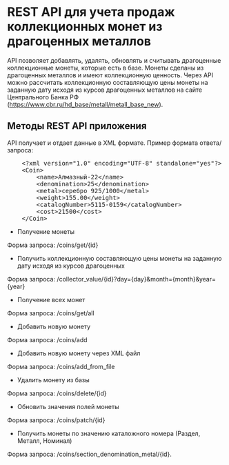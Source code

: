 # REST API для учета продаж коллекционных монет из драгоценных металлов

API позволяет добавлять, удалять, обновлять и считывать драгоценные коллекционные монеты, которые есть в базе. Монеты сделаны из драгоценных металлов и имеют коллекционную ценность. Через API можно рассчитать коллекционную составляющую цены монеты на заданную дату исходя из курсов драгоценных металлов на сайте Центрального Банка РФ (https://www.cbr.ru/hd_base/metall/metall_base_new).

## Методы REST API приложения

API получает и отдает данные в XML формате. Пример формата ответа/запроса:

<pre>
    &lt;?xml version="1.0" encoding="UTF-8" standalone="yes"?&gt;
    &lt;Coin&gt;
        &lt;name&gt;Алмазный-22&lt;/name&gt;
        &lt;denomination&gt;25&lt;/denomination&gt;
        &lt;metal&gt;серебро 925/1000&lt;/metal&gt;
        &lt;weight&gt;155.00&lt;/weight&gt;
        &lt;catalogNumber&gt;5115-0159&lt;/catalogNumber&gt;
        &lt;cost&gt;21500&lt;/cost&gt;
    &lt;/Coin&gt;
</pre>

- Получение монеты

Форма запроса: /coins/get/{id}

- Получить коллекционную составляющую цены монеты на заданную дату исходя из курсов драгоценных

Форма запроса: /collector_value/{id}?day={day}&month={month}&year={year}

- Получение всех монет

Форма запроса: /coins/get/all

- Добавить новую монету

Форма запроса: /coins/add

- Добавить новую монету через XML файл

Форма запроса: /coins/add_from_file

- Удалить монету из базы

Форма запроса: /coins/delete/{id}

- Обновить значения полей монеты

Форма запроса: /coins/patch/{id}

- Получить монеты по значению каталожного номера (Раздел, Металл, Номинал)

Форма запроса: /coins/section_denomination_metal/{id}.

